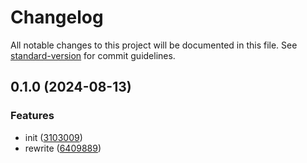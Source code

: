 # Changelog

All notable changes to this project will be documented in this file. See [standard-version](https://github.com/conventional-changelog/standard-version) for commit guidelines.

## 0.1.0 (2024-08-13)


### Features

* init ([3103009](https://github.com/BlackGlory/extra-easing/commit/310300971630a293b9eefcac6420eb1667fc0590))
* rewrite ([6409889](https://github.com/BlackGlory/extra-easing/commit/6409889fd5f153bf7d3bfd877583776ba781cebd))
